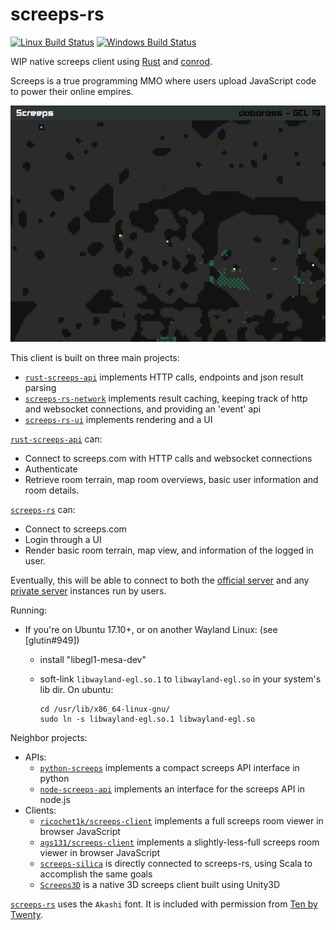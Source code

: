 screeps-rs
==========
[![Linux Build Status][travis-image]][travis-builds]
[![Windows Build Status][appveyor-image]][appveyor-builds]

WIP native screeps client using [Rust] and [conrod].

Screeps is a true programming MMO where users upload JavaScript code to power their online empires.

![map rendering screenshot][map-image]

This client is built on three main projects:
- [`rust-screeps-api`] implements HTTP calls, endpoints and json result parsing
- [`screeps-rs-network`] implements result caching, keeping track of http and websocket connections, and providing an 'event' api
- [`screeps-rs-ui`] implements rendering and a UI

[`rust-screeps-api`] can:

- Connect to screeps.com with HTTP calls and websocket connections
- Authenticate
- Retrieve room terrain, map room overviews, basic user information and room details.

[`screeps-rs`] can:

- Connect to screeps.com
- Login through a UI
- Render basic room terrain, map view, and information of the logged in user.

Eventually, this will be able to connect to both the [official server][screeps] and any [private server][screeps-os] instances run by users.

Running:
- If you're on Ubuntu 17.10+, or on another Wayland Linux: (see [glutin#949])
  - install "libegl1-mesa-dev"
  - soft-link `libwayland-egl.so.1` to `libwayland-egl.so` in your system's lib dir. On ubuntu:
    
    ```
    cd /usr/lib/x86_64-linux-gnu/
    sudo ln -s libwayland-egl.so.1 libwayland-egl.so
    ```

Neighbor projects:

- APIs:
  - [`python-screeps`] implements a compact screeps API interface in python
  - [`node-screeps-api`] implements an interface for the screeps API in node.js
- Clients:
  - [`ricochet1k/screeps-client`] implements a full screeps room viewer in browser JavaScript
  - [`ags131/screeps-client`] implements a slightly-less-full screeps room viewer in browser JavaScript
  - [`screeps-silica`] is directly connected to screeps-rs, using Scala to accomplish the same goals
  - [`Screeps3D`] is a native 3D screeps client built using Unity3D

[`screeps-rs`] uses the `Akashi` font. It is included with permission from [Ten by Twenty][ten-by-twenty].

[travis-image]: https://travis-ci.org/daboross/screeps-rs.svg?branch=master
[travis-builds]: https://travis-ci.org/daboross/screeps-rs
[appveyor-image]: https://ci.appveyor.com/api/projects/status/github/daboross/screeps-rs?branch=master&svg=true
[appveyor-builds]: https://ci.appveyor.com/project/daboross/screeps-rs
[rust]: https://www.rust-lang.org/
[conrod]: https://github.com/PistonDevelopers/conrod/
[`rust-screeps-api`]: https://github.com/daboross/rust-screeps-api
[`screeps-rs-network`]: network/
[`screeps-rs-ui`]: ui/
[`screeps-rs`]: https://github.com/daboross/screeps-rs
[`python-screeps`]: https://github.com/screepers/python-screeps/
[`node-screeps-api`]: https://github.com/screepers/node-screeps-api
[`screeps-silica`]: https://github.com/daboross/screeps-silica/
[`ricochet1k/screeps-client`]: https://github.com/ricochet1k/screeps-client
[`ags131/screeps-client`]: https://github.com/ags131/screeps-client
[screeps]: https://screeps.com
[screeps-os]: https://github.com/screeps/screeps/
[ten-by-twenty]: http://tenbytwenty.com/
[map-image]: docs/map-render.png
[tomaka/glutin#949]: https://github.com/tomaka/glutin/issues/949
[`Screeps3D`]: https://github.com/bonzaiferroni/Screeps3D
